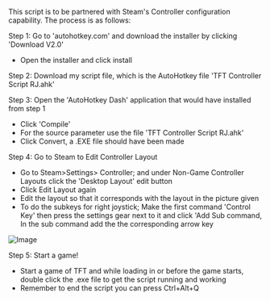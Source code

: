 This script is to be partnered with Steam's Controller configuration capability. The process is as follows:

Step 1: Go to 'autohotkey.com' and download the installer by clicking 'Download V2.0'
- Open the installer and click install

Step 2: Download my script file, which is the AutoHotkey file 'TFT Controller Script RJ.ahk'

Step 3: Open the 'AutoHotkey Dash' application that would have installed from step 1
- Click 'Compile'
- For the source parameter use the file 'TFT Controller Script RJ.ahk'
- Click Convert, a .EXE file should have been made

Step 4: Go to Steam to Edit Controller Layout
- Go to Steam>Settings> Controller; and under Non-Game Controller Layouts click the 'Desktop Layout' edit button
- Click Edit Layout again
- Edit the layout so that it corresponds with the layout in the picture given
- To do the subkeys for right joystick; Make the first command 'Control Key' then press the settings gear next to it and click 'Add Sub command, In the sub command add the the corresponding arrow key

![Image](https://github.com/users/rj-wilson1/projects/2/assets/158510572/0462b365-ee8a-4b7e-8bd6-75cb599b48d7)

Step 5:  Start a game!
- Start a game of TFT and while loading in or before the game starts, double click the .exe file to get the script running and working
- Remember to end the script you can press Ctrl+Alt+Q

